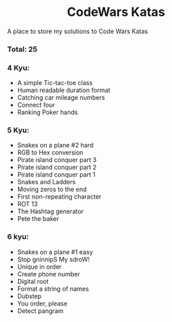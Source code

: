 # <center>CodeWars Katas</center>

A place to store my solutions to Code Wars Katas

### Total: 25

### 4 Kyu:

- A simple Tic-tac-toe class
- Human readable duration format
- Catching car mileage numbers
- Connect four
- Ranking Poker hands

### 5 Kyu:

- Snakes on a plane #2 hard
- RGB to Hex conversion
- Pirate island conquer part 3
- Pirate island conquer part 2
- Pirate island conquer part 1
- Snakes and Ladders
- Moving zeros to the end
- First non-repeating character
- ROT 13
- The Hashtag generator
- Pete the baker

### 6 kyu:

- Snakes on a plane #1 easy
- Stop gninnipS My sdroW!
- Unique in order
- Create phone number
- Digital root
- Format a string of names
- Dubstep
- You order, please
- Detect pangram
